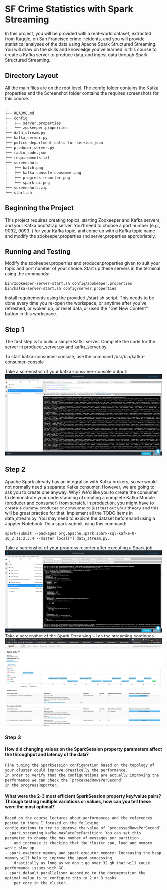 # SF Crime Statistics with Spark Streaming

In this project, you will be provided with a real-world dataset, extracted from Kaggle, on San Francisco crime incidents, and you will provide statistical analyses of the data using Apache Spark Structured Streaming. You will draw on the skills and knowledge you've learned in this course to create a Kafka server to produce data, and ingest data through Spark Structured Streaming.


## Directory Layout
All the main files are on the root level. The config folder contains the Kafka properties and the Screenshot folder contains
the requires screenshots for this course.

```
.
├── README.md
├── config
│   ├── server.properties
│   └── zookeeper.properties
├── data_stream.py
├── kafka_server.py
├── police-department-calls-for-service.json
├── producer_server.py
├── radio_code.json
├── requirements.txt
├── screenshots
│   ├── batch.png
│   ├── kafka-console-consumer.png
│   ├── progress-reporter.png
│   └── spark-ui.png
├── screenshots.zip
└── start.sh

```

## Beginning the Project

This project requires creating topics, starting Zookeeper and Kafka servers, and your Kafka bootstrap server. 
You’ll need to choose a port number (e.g., 9092, 9093..) for your Kafka topic, and come up with a Kafka topic name 
and modify the zookeeper.properties and server.properties appropriately.


## Running and Testing
Modify the zookeeper.properties and producer.properties given to suit your topic and port number of your choice. 
Start up these servers in the terminal using the commands:
```
bin/zookeeper-server-start.sh config/zookeeper.properties
bin/kafka-server-start.sh config/server.properties
```


Install requirements using the provided ./start.sh script. 
This needs to be done every time you re-open the workspace, or anytime after you've refreshed, or woken up, or reset data, or used the "Get New Content" button in this workspace.


## Step 1
The first step is to build a simple Kafka server.
Complete the code for the server in producer_server.py and kafka_server.py.

To start kafka-consumer-console, use the command /usr/bin/kafka-consumer-console

Take a screenshot of your kafka-consumer-console output:
![Kafka Consumer Console](screenshots/kafka-console-consumer.png)

## Step 2
Apache Spark already has an integration with Kafka brokers, so we would not normally need a separate Kafka consumer. However, we are going to ask you to create one anyway. Why? We'd like you to create the consumer to demonstrate your understanding of creating a complete Kafka Module (producer and consumer) from scratch. In production, you might have to create a dummy producer or consumer to just test out your theory and this will be great practice for that.
Implement all the TODO items in data_stream.py. You may need to explore the dataset beforehand using a Jupyter Notebook.
Do a spark-submit using this command: 
```
spark-submit --packages org.apache.spark:spark-sql-kafka-0-10_2.11:2.3.4 --master local[*] data_stream.py.
```

Take a screenshot of your progress reporter after executing a Spark job
![Progress Reporter](screenshots/progress-reporter.png)
Take a screenshot of the Spark Streaming UI as the streaming continues
![Spark Streaming UI](screenshots/spark-ui.png)

    
### Step 3

#### How did changing values on the SparkSession property parameters affect the throughput and latency of the data?
    
    Fine tuning the SparkSession configuration based on the topology of your cluster could improve drastically the performance. 
    In order to verify that the configurations are actually improving the performance we can check the `processedRowsPerSecond` 
    in the progressReporter. 


#### What were the 2-3 most efficient SparkSession property key/value pairs? Through testing multiple variations on values, how can you tell these were the most optimal?
    
    Based on the course lectures about performances and the references posted in there I focused on the following 
    configurations to try to improve the value of `processedRowsPerSecond`
    - spark.streaming.kafka.maxRatePerPartition: You can set this parameter to change the max number of messages per partition
        and increase it checking that the cluster cpu, load and memory won't blow up.
    - spark.executor.memory and spark.executor.memory: Increasing the heap memory will help to improve the speed processing 
        drastically as long as we don't go over 32 gb that will cause performance issues with GC.
    - spark.default.parallelism: According to the documentation the optimal value is to configure this to 2 or 3 tasks 
        per core in the cluster.